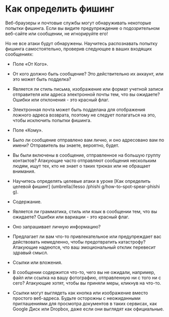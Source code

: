 [Title]: # (Как определить фишинг)
[Order]: # (2)

**Как определить фишинг**
==============================

Веб-браузеры и почтовые службы могут обнаруживать некоторые попытки фишинга. Если вы видите предупреждение о подозрительном веб-сайте или сообщении, не игнорируйте его! 

Но не все атаки будут обнаружены. Научитесь распознавать попытку фишинга самостоятельно, проверив следующее в ваших входящих сообщениях:

* Поле «От Кого». 

* От кого должно быть сообщение? Это действительно их аккаунт, или это может быть подделка? 
* Является ли стиль письма, изображение или формат учетной записи отправителя или адреса электронной почты тем, что вы ожидаете? Ошибки или отклонения - это красный флаг. 
* Электронная почта может быть подделана для отображения ложного адреса возврата, поэтому не следует полагаться на это, чтобы исключить попытки фишинга. 

* Поле «Кому».
* Было ли сообщение отправлено вам лично, и оно адресовано вам по имени? Отправитель вы знаете, вероятно, будет. 
* Вы были включены в сообщение, отправленное на большую группу контактов? Атакующие часто отправляют сообщения нескольким людям, ищут тех, кто не знает о таких трюках или не обращает внимания. 
* Научитесь определять целевые атаки в уроке [Как определить целевой фишинг] (umbrella//lesso
/phishi
g/how-to-spot-spear-phishi
g). 
 
* Содержание. 

* Является ли грамматика, стиль или язык в сообщении тем, что вы
ожидаете? Ошибки или вариации - это красный флаг.
* Оно запрашивает личную информацию? 
* Предлагает ли вам 
что-то привлекательное или предупреждает вас действовать немедленно, чтобы предотвратить катастрофу? Атакующие надеются, что ваш эмоциональный отклик перевесит здравый смысл.
* Ссылки или вложения. 
* В сообщении содержится что-то, чего вы не ожидали, например, файл или ссылка на вашу фотографию, отправленную ни с того ни с сего? Атакующие хотят, чтобы вы приняли меры, кликнув на что-то. 
* Ссылки могут выглядеть как кнопка или изображение вместо простого веб-адреса. Будьте осторожны с неожиданными приглашениями для просмотра документов в таких сервисах, как Google Диск или Dropbox, даже если они выглядят как официальные.